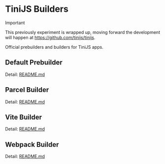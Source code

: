# TiniJS Builders

> [!IMPORTANT]
> This previously experiment is wrapped up, moving forward the development will happen at <https://github.com/tinijs/tinijs>.

Official prebuilders and builders for TiniJS apps.

## Default Prebuilder

Detail: [README.md](./prebuild/README.md)

## Parcel Builder

Detail: [README.md](./parcel/README.md)

## Vite Builder

Detail: [README.md](./vite/README.md)

## Webpack Builder

Detail: [README.md](./webpack/README.md)
